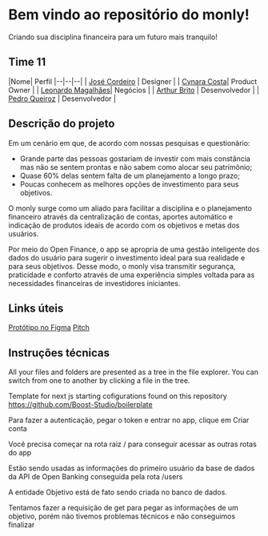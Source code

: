 # Bem vindo ao repositório do monly!
Criando sua disciplina financeira para um futuro mais tranquilo!

## Time 11
|Nome| Perfil
|--|--|--|
| [José Cordeiro](https://www.linkedin.com/in/jgcordeiro/) | Designer |
| [Cynara Costa](https://www.linkedin.com/in/cynaracosta/)| Product Owner |
| [Leonardo Magalhães](https://www.linkedin.com/in/leonardo-magalh%C3%A3es08/)| Negócios |
| [Arthur Brito](https://www.linkedin.com/in/arthur-brito-medeiros/) | Desenvolvedor |
| [Pedro Queiroz](https://www.linkedin.com/in/pedro-queiroz-lima/) | Desenvolvedor |


## Descrição do projeto

Em um cenário em que, de acordo com nossas pesquisas e questionário:
- Grande parte das pessoas gostariam de investir com mais constância mas não se sentem prontas e não sabem como alocar seu patrimônio;
- Quase 60% delas sentem falta de um planejamento a longo prazo;
- Poucas conhecem as melhores opções de investimento para seus objetivos.

O monly surge como um aliado para facilitar a disciplina e o planejamento financeiro através da centralização de contas, aportes automático e indicação de produtos ideais de acordo com os objetivos e metas dos usuários.

Por meio do Open Finance, o app se apropria de uma gestão inteligente dos dados do usuário para sugerir o investimento ideal para sua realidade e para seus objetivos. Desse modo, o monly visa transmitir segurança, praticidade e conforto através de uma experiência simples voltada para as necessidades financeiras de investidores iniciantes.

## Links úteis

[Protótipo no Figma](https://www.figma.com/proto/BOM3zEyRYvioZwxHSQxaEL/Hacka-XP---Monly?page-id=28:11111&node-id=28:11112&viewport=241,48,0.46&scaling=scale-down&starting-point-node-id=55:1527)
[Pitch](https://drive.google.com/file/d/1opENe_XhX287KxX54j1W-odKkLK4afWJ/view?usp=sharing)

## Instruções técnicas

All your files and folders are presented as a tree in the file explorer. You can switch from one to another by clicking a file in the tree.

Template for next js starting cofigurations found on this repository https://github.com/Boost-Studio/boilerplate

Para fazer a autenticação, pegar o token e entrar no app, clique em Criar conta

Você precisa começar na rota raiz / para conseguir acessar as outras rotas do app

Estão sendo usadas as informações do primeiro usuário da base de dados da API de Open Banking conseguida pela rota /users

A entidade Objetivo está de fato sendo criada no banco de dados.

Tentamos fazer a requisição de get para pegar as informações de um objetivo, porém não tivemos problemas técnicos e não conseguimos finalizar
